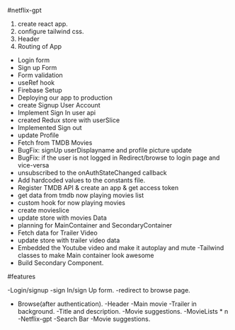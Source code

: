 #netflix-gpt

1. create react app.
2. configure tailwind css.
3. Header
4. Routing of App
 - Login form
 - Sign up Form
 - Form validation
 - useRef hook
 - Firebase Setup
 - Deploying our app to production
 - create Signup User Account
 - Implement Sign In user api
 - created Redux store with userSlice
 - Implemented Sign out
 - update Profile
 - Fetch from TMDB Movies 
 - BugFix: signUp userDisplayname and profile picture update
 - BugFix: if the user is not logged in Redirect/browse to login page and vice-versa 
 - unsubscribed to the onAuthStateChanged callback
 - Add hardcoded values to the constants file.
 - Register TMDB API & create an app & get access token
 - get data from tmdb now playing movies list
 - custom hook for now playing movies
 - create movieslice
 - update store with movies Data
 - planning for MainContainer and       SecondaryContainer
 - Fetch data for Trailer Video
 - update store with trailer video data
 - Embedded the Youtube video and make it autoplay and mute
 -Tailwind classes to make Main container look awesome
 - Build Secondary Component.

#features

-Login/signup
     -sign In/sign Up form.
     -redirect to browse page.
- Browse(after authentication).
     -Header
     -Main movie
        -Trailer in background.
        -Title and description.
        -Movie suggestions.
          -MovieLists * n
-Netflix-gpt 
    -Search Bar
    -Movie suggestions.